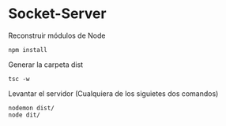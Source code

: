 # Socket-Server

Reconstruir módulos de Node
```
npm install
```

Generar la carpeta dist
```
tsc -w
```

Levantar el servidor (Cualquiera de los siguietes dos comandos)
```
nodemon dist/
node dit/
```